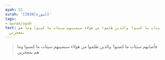 ```yaml
---
ayah: 51
surah: '[[039|سورة]]'
tags:
- quran/ayah
text: فأصابهم سيئات ما كسبوا ۚ والذين ظلموا من هؤلاء سيصيبهم سيئات ما كسبوا وما هم
  بمعجزين
---
```

> فأصابهم سيئات ما كسبوا ۚ والذين ظلموا من هؤلاء سيصيبهم سيئات ما كسبوا وما هم بمعجزين
